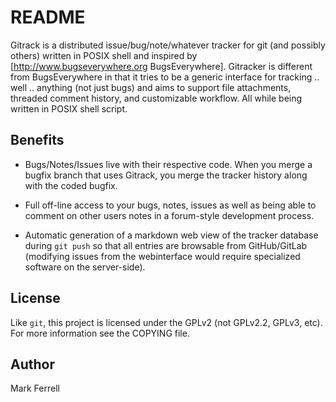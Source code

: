 # README

Gitrack is a distributed issue/bug/note/whatever tracker for git (and possibly
others) written in POSIX shell and inspired by [http://www.bugseverywhere.org
BugsEverywhere]. Gitracker is different from BugsEverywhere in that it tries to
be a generic interface for tracking .. well .. anything (not just bugs) and
aims to support file attachments, threaded comment history, and customizable
workflow.  All while being written in POSIX shell script.

## Benefits

 - Bugs/Notes/Issues live with their respective code.  When you merge a bugfix
   branch that uses Gitrack, you merge the tracker history along with the coded
   bugfix.

 - Full off-line access to your bugs, notes, issues as well as being able to
   comment on other users notes in a forum-style development process.

 - Automatic generation of a markdown web view of the tracker database during
   `git push` so that all entries are browsable from GitHub/GitLab (modifying
   issues from the webinterface would require specialized software on the
   server-side).

## License

Like `git`, this project is licensed under the GPLv2 (not GPLv2.2, GPLv3, etc).
For more information see the COPYING file.

## Author

Mark Ferrell
